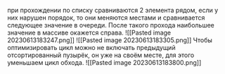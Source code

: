 при прохождении по списку сравниваются 2 элемента рядом, если у них нарушен порядок, то они меняются местами и сравнивается следующее значение в очереди. После такого прохода наибольшее значение в массиве окажется справа.
![[Pasted image 20230613183247.png]]
![[Pasted image 20230613183305.png]]
Чтобы оптимизировать цикл можно не включать предыдущий отсортированный пузырёк, он уже на своём месте, для этого уменьшаем цикл обхода.
![[Pasted image 20230613183800.png]]